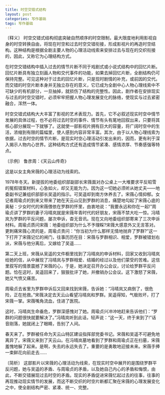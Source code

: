 ```yaml
---
title: 时空交错式结构
layout: post
categories: 写作基础
tags: 写作基础
---
```


〔释义〕 时空交错式结构彻底突破自然顺序的时空限制，最大限度地利用影视自身的时空转换自由，将现在时空和过去时空交错衔接，形成影视片的再造时空结构。这种结构是根据全剧主要人物的心理活动线索来安排过去与现在的交织衔接的，因此，又称它为心理结构方式。

在时空交错结构中插入过去的情节片断不同于戏剧式或小说式结构中的回忆片断。回忆片断具有独立刻画人物和交代事件的功能，如果去掉回忆片断，全剧结构仍可保持完整。可见这种对于过去的回忆片断，只是现时剧情的补充，或前因的交代。而交错的时空片断本身并无独立存在的意义，它已成为全剧中心人物心理线索中不可缺少的有机部分，一旦抽掉，就损伤了结构的完整性。因此，剧作者在安排现实与过去的时空交错时，必须牢牢把握人物心理发展变化的脉络，使现实与过去紧密融合，浑然一体。

时空交错式结构大大丰富了影视的艺术表现力。首先，它不必叙述现实时空中情节发展的具体过程，也不必将过去时空的事件、情节有头有尾地回叙出来，只要将其核心部分展现一下就够了。这就使一部影视片拥有巨大的容量，将广阔时空中的生活，浓缩到有限的篇幅里，使人感到内容非常丰富。其次，由于以人物心理线索为依据，过去时空的情节片断，是现实时空心理活动引发出来的，因而，更有利于深入揭示人物内心世界。这种结构方式还有造成情节紧凑、感情浓厚、节奏感强等特点。

〔示例〕 鲁彦周：《天云山传奇》

这是以女主角宋薇的心理活动为线索的。

1978年冬天。新提拔的地委组织部副部长宋薇面对办公桌上一大堆要求平反昭雪的冤假错案材料，心急如火，却又无能为力。因为这一切她必须听从她丈夫——地委副书记兼组织部部长吴遥的指示。可吴遥却到南方休养去了。宋薇心情抑郁。女记者周瑜贞的到来又带来了她在天云山见到罗群的消息，痛楚地勾起了宋薇心底的奥秘：少女时代的宋薇偎依在罗群的怀里，由衷地说：“我要永远和你在一起!”周瑜贞讲了罗群的妻子冯晴岚就是宋薇年青时代的好朋友，宋薇不禁大吃一惊。冯晴岚为罗群的平反问题，屡次申诉，杳无音讯。现在又向地委组织部寄来了三次申诉材料。周瑜贞质问宋薇：地委组织部为什么不予理睬?宋薇大感意外又无言答对。更刺痛宋薇心灵的是，周瑜贞责问：“你当初为什么那样无情地抛弃了罗群?”这一下打开了宋薇记忆的闸门，往事历历在目：宋薇与罗群相识、相爱，罗群被错划右派，宋薇与他分离后，又嫁给了吴遥……

第二天上班，宋薇从吴遥的文件橱里找到了冯晴岚的申诉材料，回家又收到冯晴岚给她的信，从中展现了冯晴岚与罗群相爱、结婚的经过以及他们蒙受的苦难。这信里叙写的情景震撼了宋薇的心，于是，她决定召开办公会议，讨论给罗群平反问题。恰在这时，吴遥回来了，狠狠批评了她，并撤销办公会议。这下激怒了宋薇，她又气愤又痛苦。

周瑜贞去省里为罗群申诉后又回来找到宋薇，告诉她：“冯晴岚又病倒了，很危险，正在抢救。”宋薇决定去天云山看望冯晴岚和罗群。吴遥得知，气极败坏，打了宋薇一掌。宋薇嘴角流血，住进了医院。

这时，冯晴岚生命垂危，罗群深感愧对了她。周瑜贞兴冲冲地赶来告诉他们：“罗群的问题很快就要解决了。”冯晴岚听到此话，轻声说：“这一天，终于来到了!”话音刚落，她就闭上了眼睛，告别了人间。

春天来了。罗群被任命为天云山特区建设指挥部党委书记。宋薇和吴遥不可避免地离异了。宋薇又来到了天云山。在冯晴岚墓地看到了罗群和周瑜贞正在扫墓，宋薇羞愧地躲了起来。是啊，失去的永远失去了。重要的是勇敢地迎接未来。宋薇手捧一束鲜花向前走去……

〔简析〕 这部影片以宋薇的心理活动为线索，在现实时空中展开的是围绕罗群平反问题，她与吴遥的矛盾、与周瑜贞的矛盾，以及她自己内心的矛盾和悔恨，由此，不断交错展现过去时空的矛盾。现实的矛盾促进宋薇忆起过去的往事，往事的再现推动现实情节的发展，而这不断交织的时空片断都汇聚在宋薇的心理发展变化之中，使全剧结构严密、紧凑、统一、完整。 